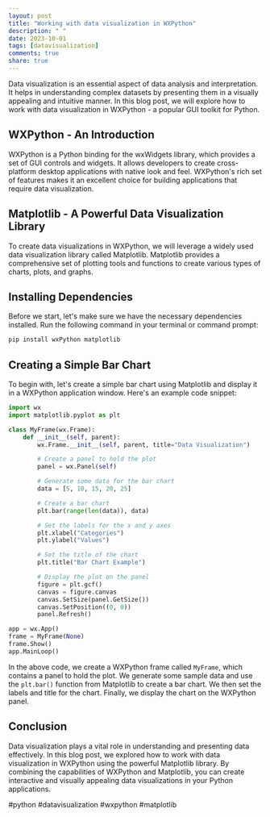 ```yaml
---
layout: post
title: "Working with data visualization in WXPython"
description: " "
date: 2023-10-01
tags: [datavisualization]
comments: true
share: true
---
```


Data visualization is an essential aspect of data analysis and interpretation. It helps in understanding complex datasets by presenting them in a visually appealing and intuitive manner. In this blog post, we will explore how to work with data visualization in WXPython - a popular GUI toolkit for Python.

## WXPython - An Introduction

WXPython is a Python binding for the wxWidgets library, which provides a set of GUI controls and widgets. It allows developers to create cross-platform desktop applications with native look and feel. WXPython's rich set of features makes it an excellent choice for building applications that require data visualization.

## Matplotlib - A Powerful Data Visualization Library

To create data visualizations in WXPython, we will leverage a widely used data visualization library called Matplotlib. Matplotlib provides a comprehensive set of plotting tools and functions to create various types of charts, plots, and graphs.

## Installing Dependencies

Before we start, let's make sure we have the necessary dependencies installed. Run the following command in your terminal or command prompt:

```bash
pip install wxPython matplotlib
```

## Creating a Simple Bar Chart

To begin with, let's create a simple bar chart using Matplotlib and display it in a WXPython application window. Here's an example code snippet:

```python
import wx
import matplotlib.pyplot as plt

class MyFrame(wx.Frame):
    def __init__(self, parent):
        wx.Frame.__init__(self, parent, title="Data Visualization")

        # Create a panel to hold the plot
        panel = wx.Panel(self)

        # Generate some data for the bar chart
        data = [5, 10, 15, 20, 25]

        # Create a bar chart
        plt.bar(range(len(data)), data)

        # Set the labels for the x and y axes
        plt.xlabel("Categories")
        plt.ylabel("Values")

        # Set the title of the chart
        plt.title("Bar Chart Example")

        # Display the plot on the panel
        figure = plt.gcf()
        canvas = figure.canvas
        canvas.SetSize(panel.GetSize())
        canvas.SetPosition((0, 0))
        panel.Refresh()

app = wx.App()
frame = MyFrame(None)
frame.Show()
app.MainLoop()
```

In the above code, we create a WXPython frame called `MyFrame`, which contains a panel to hold the plot. We generate some sample data and use the `plt.bar()` function from Matplotlib to create a bar chart. We then set the labels and title for the chart. Finally, we display the chart on the WXPython panel.

## Conclusion

Data visualization plays a vital role in understanding and presenting data effectively. In this blog post, we explored how to work with data visualization in WXPython using the powerful Matplotlib library. By combining the capabilities of WXPython and Matplotlib, you can create interactive and visually appealing data visualizations in your Python applications.

#python #datavisualization #wxpython #matplotlib